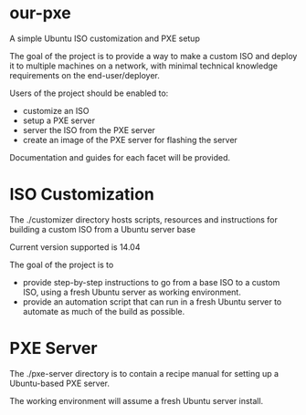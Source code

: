 # our-pxe

A simple Ubuntu ISO customization and PXE setup

The goal of the project is to provide a way to make a custom ISO and deploy it to multiple machines on a network, with minimal technical knowledge requirements on the end-user/deployer.

Users of the project should be enabled to:

* customize an ISO
* setup a PXE server
* server the ISO from the PXE server
* create an image of the PXE server for flashing the server

Documentation and guides for each facet will be provided.

# ISO Customization

The ./customizer directory hosts scripts, resources and instructions for building a custom ISO from a Ubuntu server base

Current version supported is 14.04

The goal of the project is to

* provide step-by-step instructions to go from a base ISO to a custom ISO, using a fresh Ubuntu server as working environment.
* provide an automation script that can run in a fresh Ubuntu server to automate as much of the build as possible.

# PXE Server

The ./pxe-server directory is to contain a recipe manual for setting up a Ubuntu-based PXE server.

The working environment will assume a fresh Ubuntu server install.
